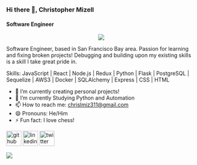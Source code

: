 ### Hi there 👋, Christopher Mizell
#### Software Engineer
<p align="center">
  <img src='https://github.com/Cmizell186/cmizell186/assets/90157662/4d5a657d-285f-4e8b-a362-945a775589fc'/>
</p>
<!-- ![linkedinbanner](https://github.com/Cmizell186/cmizell186/assets/90157662/4d5a657d-285f-4e8b-a362-945a775589fc) -->


Software Engineer, based in San Francisco Bay area. Passion for learning and fixing broken projects! Debugging and building upon my existing skills is a skill I take great pride in. 

Skills: JavaScript | React | Node.js | Redux | Python | Flask | PostgreSQL | Sequelize | AWS3 | Docker | SQLAlchemy | Express | CSS | HTML

- 🔭 I’m currently creating personal projects!
- 🌱 I’m currently Studying Python and Automation
- 📫 How to reach me: chrislmiz311@gmail.com 
- 😄 Pronouns: He/Him 
- ⚡ Fun fact: I love chess! 


[<img src='https://cdn.jsdelivr.net/npm/simple-icons@3.0.1/icons/github.svg' alt='github' height='40'>](https://github.com/Cmizell186)  [<img src='https://cdn.jsdelivr.net/npm/simple-icons@3.0.1/icons/linkedin.svg' alt='linkedin' height='40'>](https://www.linkedin.com/in/christopher-mizell-4b21a4174/)  [<img src='https://cdn.jsdelivr.net/npm/simple-icons@3.0.1/icons/twitter.svg' alt='twitter' height='40'>](https://twitter.com/ChrisMizell)  

<div style="display:flex, flex-direction">
<img src="https:/github-readme-stats-ebon-omega.vercel.app/api/top-langs/?username=Cmizell186"/>
<!-- <img src="https://github-readme-stats-ebon-omega.vercel.app/api?username=Cmizell186&show_icons=true"/> -->
</div>

